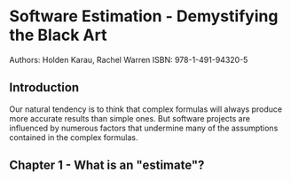 # Software Estimation - Demystifying the Black Art

Authors: Holden Karau, Rachel Warren
ISBN: 978-1-491-94320-5

## Introduction

Our natural tendency is to think that complex formulas will always produce more accurate results than simple ones. But software projects are influenced by numerous factors that undermine many of the assumptions contained in the complex formulas.

## Chapter 1 - What is an "estimate"?
